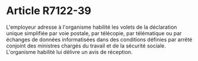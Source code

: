 # Article R7122-39

  
L'employeur adresse à l'organisme habilité les volets de la déclaration unique simplifiée par voie postale, par télécopie, par télématique ou par échanges de données informatisées dans des conditions définies par arrêté conjoint des ministres chargés du travail et de la sécurité sociale.   
L'organisme habilité lui délivre un avis de réception.